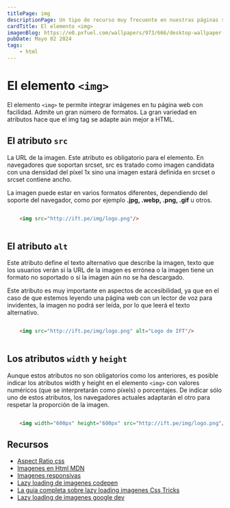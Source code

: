 ```yaml
---
titlePage: img
descriptionPage: Un tipo de recurso muy frecuente en nuestras páginas son las imágenes. Las imágenes son importantísimas para conseguir que nuestra página se vea bien y sea agradable (si son imágenes de decoración) o ayude a mostrar y ejemplificar lo que escribimos en ella (si son imágenes de contenido).
cardTitle: El elemento <img>
imagenBlog: https://e0.pxfuel.com/wallpapers/973/666/desktop-wallpaper-html-5.jpg
pubDate: Mayo 02 2024
tags:
    - html
---
```


# El elemento `<img>`

El elemento `<img>` te permite integrar imágenes en tu página web con facilidad. Admite un gran número de formatos. La gran variedad en atributos hace que el img tag se adapte aún mejor a HTML.


## El atributo `src`

La URL de la imagen. Este atributo es obligatorio para el elemento. En navegadores que soportan srcset, src es tratado como imagen candidata con una densidad del píxel 1x sino una imagen estará definida en srcset o srcset contiene ancho.

La imagen puede estar en varios formatos diferentes, dependiendo del soporte del navegador, como por ejemplo **.jpg, .webp, .png, .gif** u otros.


```html

    <img src="http://ift.pe/img/logo.png"/>
    
```

## El atributo `alt`


Este atributo define el texto alternativo que describe la imagen, texto que los usuarios verán si la URL de la imagen es errónea o la imagen tiene un formato no soportado o si la imagen aún no se ha descargado.

Este atributo es muy importante en aspectos de accesibilidad, ya que en el caso de que estemos leyendo una página web con un lector de voz para invidentes, la imagen no podrá ser leída, por lo que leerá el texto alternativo.

```html

    <img src="http://ift.pe/img/logo.png" alt="Logo de IFT"/>
    
```

## Los atributos `width` y `height`

Aunque estos atributos no son obligatorios como los anteriores, es posible indicar los atributos width y height en el elemento `<img>` con valores numéricos (que se interpretarán como píxels) o porcentajes. De indicar sólo uno de estos atributos, los navegadores actuales adaptarán el otro para respetar la proporción de la imagen.


```html

    <img width="600px" height="600px" src="http://ift.pe/img/logo.png"/>

```



## Recursos

- [Aspect Ratio css](https://developer.mozilla.org/en-US/docs/Web/CSS/aspect-ratio)
- [Imagenes en Html MDN](https://developer.mozilla.org/es/docs/Learn/HTML/Multimedia_and_embedding/Images_in_HTML)
- [Imagenes responsivas](https://web.dev/learn/design/responsive-images?hl=es-419)
- [Lazy loading de imagenes codepen](https://codepen.io/jamesqquick/pen/vYLMwMd)
- [La guia completa sobre lazy loading imagenes Css Tricks](https://css-tricks.com/the-complete-guide-to-lazy-loading-images/?fbclid=IwAR2gm3q1j6eZ9rNYo2YcXVz5dsGSJU0xHfsWCTsGl-NqEdT3xFlEJxfLmhs)
- [Lazy loading de imagenes google dev](https://web.dev/articles/lazy-loading-images?hl=es-419)

